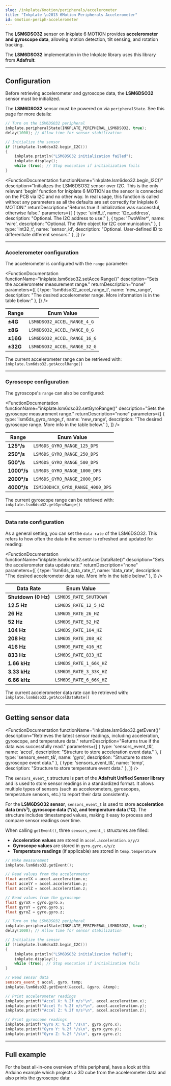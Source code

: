 ```yaml
---
slug: /inkplate/6motion/peripherals/accelerometer
title: "Inkplate \u2013 6Motion Peripherals Accelerometer"
id: 6motion-periph-accelerometer
---
```

The **LSM6DSO32** sensor on Inkplate 6 MOTION provides **accelerometer and gyroscope data**, allowing motion detection, tilt sensing, and rotation tracking.

<InfoBox>The **LSM6DSO32** implementation in the Inkplate library uses this library from **Adafruit**:<QuickLink title="Adafruit LSM6DS" 
  description="The Adafruit LSM6DS 6-DoF Accelerometer and Gyroscope Sensor Library for Arduino, included in the Inkplate 6 MOTION library"
  url="https://github.com/adafruit/Adafruit_LSM6DS" 
/></InfoBox>

---

## Configuration

Before retrieving accelerometer and gyroscope data, the **LSM6DSO32** sensor must be initialized.

<InfoBox>The **LSM6DSO32** sensor must be powered on via `peripheralState`. See this page for more details: <QuickLink 
  title="Peripheral basics" 
  description="How to power peripherals on and off on Inkplate 6 MOTION"
  url="/Inkplate-6MOTION/peripherals/introduction#powering-on" 
/></InfoBox>

```cpp
// Turn on the LSM6DSO32 peripheral
inkplate.peripheralState(INKPLATE_PERIPHERAL_LSM6DSO32, true);
delay(1000); // Allow time for sensor stabilization

// Initialize the sensor
if (!inkplate.lsm6dso32.begin_I2C())
{
    inkplate.println("LSM6DSO32 initialization failed");
    inkplate.display();
    while (true); // Stop execution if initialization fails
}
```
<FunctionDocumentation
  functionName="inkplate.lsm6dso32.begin_I2C()"
  description="Initializes the LSM6DSO32 sensor over I2C. This is the only relevant 'begin' function for Inkplate 6 MOTION as the sensor is connected on the PCB via I2C and no other way. In real usage, this function is called without any parameters as all the defaults are set correctly for Inkplate 6  MOTION."
  returnDescription="Returns true if initialization was successful, otherwise false."
  parameters={[
    { type: 'uint8_t', name: 'i2c_address', description: "Optional. The I2C address to use." },
    { type: 'TwoWire*', name: 'wire', description: "Optional. The Wire object for I2C communication." },
    { type: 'int32_t', name: 'sensor_id', description: "Optional. User-defined ID to differentiate different sensors." },
  ]}
/>

---

### Accelerometer configuration

The accelerometer is configured with the `range` parameter:

<FunctionDocumentation
  functionName="inkplate.lsm6dso32.setAccelRange()"
  description="Sets the accelerometer measurement range."
  returnDescription="none"
  parameters={[
    { type: 'lsm6dso32_accel_range_t', name: 'new_range', description: "The desired accelerometer range. More information is in the table below:" },
  ]}
/>

| Range | Enum Value |
|-------|----------------------------|
| **±4G**  | `LSM6DSO32_ACCEL_RANGE_4_G`  |
| **±8G**  | `LSM6DSO32_ACCEL_RANGE_8_G`  |
| **±16G** | `LSM6DSO32_ACCEL_RANGE_16_G` |
| **±32G** | `LSM6DSO32_ACCEL_RANGE_32_G` |

<InfoBox>The current accelerometer range can be retrieved with: `inkplate.lsm6dso32.getAccelRange()`</InfoBox>

---

### Gyroscope configuration

The gyroscope's `range` can also be configured:

<FunctionDocumentation
  functionName="inkplate.lsm6dso32.setGyroRange()"
  description="Sets the gyroscope measurement range."
  returnDescription="none"
  parameters={[
    { type: 'lsm6ds_gyro_range_t', name: 'new_range', description: "The desired gyroscope range. More info in the table below." },
  ]}
/>

| Range | Enum Value |
|--------|--------------------------------|
| **125°/s**  | `LSM6DS_GYRO_RANGE_125_DPS`  |
| **250°/s**  | `LSM6DS_GYRO_RANGE_250_DPS`  |
| **500°/s**  | `LSM6DS_GYRO_RANGE_500_DPS`  |
| **1000°/s** | `LSM6DS_GYRO_RANGE_1000_DPS` |
| **2000°/s** | `LSM6DS_GYRO_RANGE_2000_DPS` |
| **4000°/s** | `ISM330DHCX_GYRO_RANGE_4000_DPS` |

<InfoBox>The current gyroscope range can be retrieved with: `inkplate.lsm6dso32.getGyroRange()`</InfoBox>

---

### Data rate configuration

As a general setting, you can set the `data rate` of the LSM6DSO32. This refers to how often the data in the sensor is refreshed and updated for reading:

<FunctionDocumentation
  functionName="inkplate.lsm6dso32.setAccelDataRate()"
  description="Sets the accelerometer data update rate."
  returnDescription="none"
  parameters={[
    { type: 'lsm6ds_data_rate_t', name: 'data_rate', description: "The desired accelerometer data rate. More info in the table below." },
  ]}
/>

| Data Rate | Enum Value |
|-----------|----------------------|
| **Shutdown (0 Hz)** | `LSM6DS_RATE_SHUTDOWN` |
| **12.5 Hz** | `LSM6DS_RATE_12_5_HZ` |
| **26 Hz** | `LSM6DS_RATE_26_HZ` |
| **52 Hz** | `LSM6DS_RATE_52_HZ` |
| **104 Hz** | `LSM6DS_RATE_104_HZ` |
| **208 Hz** | `LSM6DS_RATE_208_HZ` |
| **416 Hz** | `LSM6DS_RATE_416_HZ` |
| **833 Hz** | `LSM6DS_RATE_833_HZ` |
| **1.66 kHz** | `LSM6DS_RATE_1_66K_HZ` |
| **3.33 kHz** | `LSM6DS_RATE_3_33K_HZ` |
| **6.66 kHz** | `LSM6DS_RATE_6_66K_HZ` |


<InfoBox>The current accelerometer data rate can be retrieved with: `inkplate.lsm6dso32.getAccelDataRate()`</InfoBox>

---

## Getting sensor data

<FunctionDocumentation
  functionName="inkplate.lsm6dso32.getEvent()"
  description="Retrieves the latest sensor readings, including acceleration, gyroscope, and temperature data."
  returnDescription="Returns true if the data was successfully read."
  parameters={[
    { type: 'sensors_event_t&', name: 'accel', description: "Structure to store acceleration event data." },
    { type: 'sensors_event_t&', name: 'gyro', description: "Structure to store gyroscope event data." },
    { type: 'sensors_event_t&', name: 'temp', description: "Structure to store temperature event data." },
  ]}
/>

The `sensors_event_t` structure is part of the **Adafruit Unified Sensor library** and is used to store sensor readings in a standardized format. It allows multiple types of sensors (such as accelerometers, gyroscopes, temperature sensors, etc.) to report their data consistently.

For the **LSM6DSO32 sensor**, `sensors_event_t` is used to store **acceleration data (m/s²), gyroscope data (°/s), and temperature data (°C)**. The structure includes timestamped values, making it easy to process and compare sensor readings over time.

When calling `getEvent()`, three `sensors_event_t` structures are filled:
- **Acceleration values** are stored in `accel.acceleration.x/y/z`
- **Gyroscope values** are stored in `gyro.gyro.x/y/z`
- **Temperature readings** (if applicable) are stored in `temp.temperature`
```cpp
// Make measurement
inkplate.lsm6dso32.getEvent();

// Read values from the accelerometer
float accelX = accel.acceleration.x;
float accelY = accel.acceleration.y;
float accelZ = accel.acceleration.z;

// Read values from the gyroscope
float gyroX = gyro.gyro.x;
float gyroY = gyro.gyro.y;
float gyroZ = gyro.gyro.z;
```

```cpp
// Turn on the LSM6DSO32 peripheral
inkplate.peripheralState(INKPLATE_PERIPHERAL_LSM6DSO32, true);
delay(1000); // Allow time for sensor stabilization

// Initialize the sensor
if (!inkplate.lsm6dso32.begin_I2C())
{
    inkplate.println("LSM6DSO32 initialization failed");
    inkplate.display();
    while (true); // Stop execution if initialization fails
}

// Read sensor data
sensors_event_t accel, gyro, temp;
inkplate.lsm6dso32.getEvent(&accel, &gyro, &temp);

// Print accelerometer readings
inkplate.printf("Accel X: %.2f m/s²\n", accel.acceleration.x);
inkplate.printf("Accel Y: %.2f m/s²\n", accel.acceleration.y);
inkplate.printf("Accel Z: %.2f m/s²\n", accel.acceleration.z);

// Print gyroscope readings
inkplate.printf("Gyro X: %.2f °/s\n", gyro.gyro.x);
inkplate.printf("Gyro Y: %.2f °/s\n", gyro.gyro.y);
inkplate.printf("Gyro Z: %.2f °/s\n", gyro.gyro.z);
```

---

## Full example

For the best all-in-one overview of this peripheral, have a look at this Arduino example which projects a 3D cube from the accelerometer data and also prints the gyroscope data:

<QuickLink title="Inkplate_6_MOTION_Accelerometer_Cube.ino" 
  description="Full LSM6DSO32 example in the Inkplate library"
  url="https://github.com/SolderedElectronics/Inkplate_Motion_Arduino_Library/blob/main/examples/Inkplate6Motion/Advanced/Sensors_Other/Inkplate_6_MOTION_Accelerometer_Cube/Inkplate_6_MOTION_Accelerometer_Cube.ino" 
/>